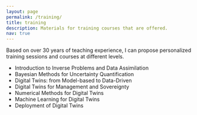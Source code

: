 ```yaml
---
layout: page
permalink: /training/
title: training
description: Materials for training courses that are offered. 
nav: true
---
```


Based on over 30 years of teaching experience, I can propose personalized training sessions and courses at different levels.

- Introduction to Inverse Problems and Data Assimilation
- Bayesian Methods for Uncertainty Quantification
- Digital Twins: from Model-based to Data-Driven
- Digital Twins for Management and Sovereignty
- Numerical Methods for Digital Twins
- Machine Learning for Digital Twins
- Deployment of Digital Twins 